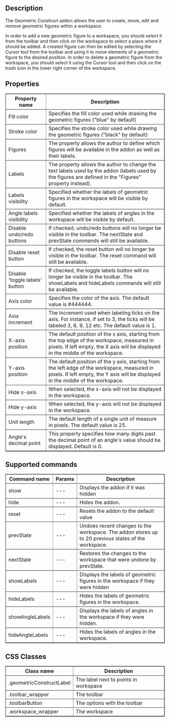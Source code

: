 ## Description

The Geometric Construct addon allows the user to create, move, edit and remove geometric figures within a workspace.

In order to add a new geometric figure to a workspace, you should select it from the toolbar and then click on the workspace to select a place where it should be added. A created figure can then be edited by selecting the Cursor tool from the toolbar and using it to move elements of a geometric figure to the desired position. In order to delete a geometric figure from the workspace, you should select it using the Cursor tool and then click on the trash icon in the lower right corner of the workspace.

## Properties

<table border='1'>
<tbody>
    <tr>
        <th>Property name</th>
        <th>Description</th>
    </tr>
    <tr>
        <td>Fill color</td>
        <td>Specifies the fill color used while drawing the geometric figures ("blue" by default)</td>
    </tr>
    <tr>
        <td>Stroke color</td>
        <td>Specifies the stroke color used while drawing the geometric figures ("black" by default)</td>
    </tr>
    <tr>
        <td>Figures</td>
        <td>The property allows the author to define which figures will be available in the addon as well as their labels.</td>
    </tr>
    <tr>
        <td>Labels</td>
        <td>The property allows the author to change the text labels used by the addon (labels used by the figures are defined in the "Figures" property instead).</td>
    </tr>
    <tr>
        <td>Labels visibility</td>
        <td>Specified whether the labels of geometric figures in the workspace will be visible by default.</td>
    </tr>
    <tr>
        <td>Angle labels visibility</td>
        <td>Specified whether the labels of angles in the workspace will be visible by default.</td>
    </tr>
    <tr>
        <td>Disable undo/redo buttons</td>
        <td>If checked, undo/redo buttons will no longer be visible in the toolbar. The nextState and prevState commands will still be available.</td>
    </tr>
    <tr>
        <td>Disable reset button</td>
        <td>If checked, the reset button will no longer be visible in the toolbar. The reset command will still be available.</td>
    </tr>
    <tr>
        <td>Disable 'toggle labels' button</td>
        <td>If checked, the toggle labels button will no longer be visible in the toolbar. The showLabels and hideLabels commands will still be available.</td>
    </tr>
    <tr>
        <td>Axis color</td>
        <td>Specifies the color of the axis. The default value is #444444.</td>
    </tr>
        <td>Axis increment</td>
        <td>The increment used when labeling ticks on the axis. For instance, if set to 3, the ticks will be labeled 3, 6, 9, 12 etc. The default value is 1.</td>
    </tr>
    <tr>
        <td>X-axis position</td>
        <td>The default position of the x axis, starting from the top edge of the workspace, measured in pixels. If left empty, the X axis will be displayed in the middle of the workspace.</td>
    </tr>
    <tr>
        <td>Y-axis position</td>
        <td>The default position of the y axis, starting from the left edge of the workspace, measured in pixels. If left empty, the Y axis will be displayed in the middle of the workspace.</td>
    </tr>
    <tr>
        <td>Hide x-axis</td>
        <td>When selected, the x-axis will not be displayed in the workspace.</td>
    </tr>
    <tr>
        <td>Hide y-axis</td>
        <td>When selected, the y-axis will not be displayed in the workspace.</td>
    </tr>
    <tr>
        <td>Unit length</td>
        <td>The default length of a single unit of measure in pixels. The default value is 25.</td>
    </tr>
    <tr>
        <td>Angle's decimal point</td>
        <td>This property specifies how many digits past the decimal point of an angle's value should be displayed. Default is 0.</td>
    </tr>
</tbody>
</table>


## Supported commands
<table border='1'>
<tbody>
    <tr>
        <th>Command name</th>
        <th>Params</th>
        <th>Description</th>
    </tr>
    <tr>
        <td>show</td>
        <td>---</td>
        <td>Displays the addon if it was hidden</td>
    </tr>
    <tr>
        <td>hide</td>
        <td>---</td>
        <td>Hides the addon.</td>
    </tr>
    <tr>
        <td>reset</td>
        <td>---</td>
        <td>Resets the addon to the default value</td>
    </tr>
    <tr>
        <td>prevState</td>
        <td>---</td>
        <td>Undoes recent changes to the workspace. The addon stores up to 20 previous states of the workspace.</td>
    </tr>
    <tr>
        <td>nextState</td>
        <td>---</td>
        <td>Restores the changes to the workspace that were undone by prevState.</td>
    </tr>
    <tr>
        <td>showLabels</td>
        <td>---</td>
        <td>Displays the labels of geometric figures in the workspace if they were hidden</td>
    </tr>
    <tr>
        <td>hideLabels</td>
        <td>---</td>
        <td>Hides the labels of geometric figures in the workspace.</td>
    </tr>
    <tr>
        <td>showAngleLabels</td>
        <td>---</td>
        <td>Displays the labels of angles in the workspace if they were hidden.</td>
    </tr>
    <tr>
        <td>hideAngleLabels</td>
        <td>---</td>
        <td>Hides the labels of angles in the workspace.</td>
    </tr>
</tbody>
</table>

## CSS Classes

<table border='1'>
    <tr>
        <th>Class name</th>
        <th>Description</th>
    </tr>
    <tr>
        <td>.geometricConstructLabel</td>
        <td>The label next to points in workspace</td>
    </tr>
    <tr>
        <td>.toolbar_wrapper</td>
        <td>The toolbar</td>
    </tr>
    <tr>
        <td>.toolbarButton</td>
        <td>The options with the toolbar</td>
    </tr>
    <tr>
        <td>.workspace_wrapper</td>
        <td>The workspace</td>
    </tr>
</table>
